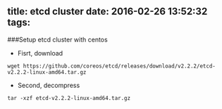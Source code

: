 title: etcd cluster
date: 2016-02-26 13:52:32
tags:
---

###Setup etcd cluster with centos

* Fisrt, download

`wget https://github.com/coreos/etcd/releases/download/v2.2.2/etcd-v2.2.2-linux-amd64.tar.gz`

* Second, decompress

`tar -xzf etcd-v2.2.2-linux-amd64.tar.gz`


